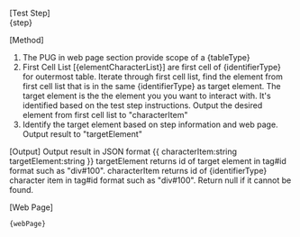 [Test Step]  
{step}

[Method]

1. The PUG in web page section provide scope of a {tableType}
2. First Cell List [{elementCharacterList}] are first cell of {identifierType} for outermost table. Iterate through first cell list, find the element from first cell list that is in the same {identifierType} as target element. The target element is the the element you you want to interact with. It's identified based on the test step instructions. Output the desired element from first cell list to "characterItem"
3. Identify the target element based on step information and web page. Output result to "targetElement"

[Output]
Output result in JSON format
{{
  characterItem:string
  targetElement:string
}}
targetElement returns id of target element in tag#id format such as "div#100".
characterItem returns id of {identifierType} character item in tag#id format such as "div#100". Return null if it cannot be found.

[Web Page]  

```PUG
{webPage}
